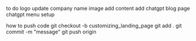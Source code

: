 to do
logo update
company name
image add
content add chatgpt
blog page chatgpt
menu setup

how to push code 
git checkout -b customizing_landing_page 
git add .
git commit -m "message"
git push origin